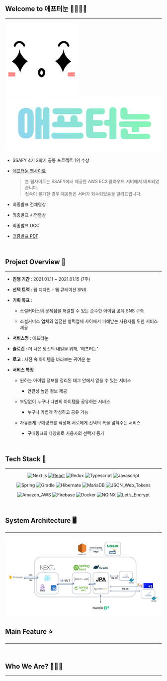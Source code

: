 ## Welcome to 애프터눈 🙋‍♂️🙆‍♀️

---

![애프터눈로고](docs/afternoon_logo.png)
![애프터눈텍스트](docs/afternoon_text.png)

- SSAFY 4기 2학기 공통 프로젝트 1위 수상

- [애프터눈 웹사이트](http://i4a302.p.ssafy.io)

  > 본 웹사이트는 SSAFY에서 제공한 AWS EC2 클라우드 서버에서 배포되었습니다.<br>
  > 접속이 불가한 경우 제공받은 서버가 회수되었음을 알려드립니다.

- 최종발표 전체영상

- 최종발표 시연영상

- 최종발표 UCC

- <a href='docs/애프터눈_발표자료_v4.pdf'>최종발표 PDF</a>

<br>

## Project Overview 📆

---

- **진행 기간** : 2021.01.11 ~ 2021.01.15 (7주)

- **선택 트랙** : 웹 디자인 - 웹 큐레이션 SNS

- **기획 목표** :

  - 소셜커머스의 문제점을 해결할 수 있는 순수한 아이템 공유 SNS 구축

  - 소셜커머스 업체와 입점한 협력업체 사이에서 피해받는 사용자를 위한 서비스 제공

- **서비스명** : 애프터눈

- **슬로건** : 더 나은 당신의 내일을 위해, '애프터눈'

- **로고** : 사진 속 아이템을 바라보는 귀여운 눈

- **서비스 특징**

  - 원하는 아이템 정보를 정리된 태그 안에서 얻을 수 있는 서비스

    - 연관성 높은 정보 제공

  - 부담없이 누구나 나만의 아이템을 공유하는 서비스

    - 누구나 가볍게 작성하고 공유 가능

  - 자유롭게 구매링크를 작성해 서로에게 선택의 폭을 넓혀주는 서비스

    - 구매링크의 다양화로 사용자의 선택지 증가

<br>

## Tech Stack 🔧

---

<div align="center">

![Next.js](https://img.shields.io/badge/Next.js-_-000000?logo=Next.js)
[![React](https://img.shields.io/badge/React-_-61DAFB?logo=React)](https://reactjs.org/)
![Redux](https://img.shields.io/badge/Redux-_-764ABC?logo=Redux)
![Typescript](https://img.shields.io/badge/Typescript-_-764ABC?logo=Typescript)
![Javascript](https://img.shields.io/badge/Javascript-_-F7DF1E?logo=Javascript)

![Spring](https://img.shields.io/badge/Spring-_-6DB33F?logo=Spring)
![Gradle](https://img.shields.io/badge/Gradle-_-02303A?logo=Gradle)
![Hibernate](https://img.shields.io/badge/Hibernate-_-59666C?logo=Hibernate)
![MariaDB](https://img.shields.io/badge/MariaDB-_-003545?logo=MariaDB)
![JSON_Web_Tokens](https://img.shields.io/badge/JSON_Web_Tokens-_-000000?logo=JSON-Web-Tokens)

![Amazon_AWS](https://img.shields.io/badge/Amazon_AWS-_-FF9900?logo=Amazon-AWS)
![Firebase](https://img.shields.io/badge/Firebase-_-FFCA28?logo=Firebase)
![Docker](https://img.shields.io/badge/Docker-_-2496ED?logo=Docker)
![NGINX](https://img.shields.io/badge/NGINX-_-269539?logo=NGINX)
![Let’s_Encrypt](https://img.shields.io/badge/Let’s_Encrypt-_-003A70?logo=Let’s-Encrypt)

</div>

<br>

## System Architecture 🖥️

---

![애프터눈로고](docs/시스템아키텍처.png)

## Main Feature ⭐

---

<br>

## Who We Are? 👨‍👧‍👦

---

<br>
